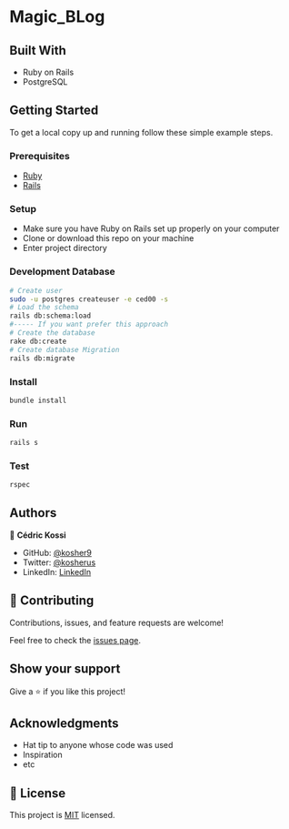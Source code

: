 # Magic_BLog

## Built With

- Ruby on Rails
- PostgreSQL

## Getting Started

To get a local copy up and running follow these simple example steps.

### Prerequisites

- [Ruby](https://www.ruby-lang.org/en/)
- [Rails](https://gorails.com/)

### Setup

- Make sure you have Ruby on Rails set up properly on your computer
- Clone or download this repo on your machine
- Enter project directory

### Development Database

```sh
# Create user
sudo -u postgres createuser -e ced00 -s
# Load the schema
rails db:schema:load
#----- If you want prefer this approach
# Create the database
rake db:create
# Create database Migration
rails db:migrate
```

### Install

```sh
bundle install
```

### Run

```sh
rails s
```

### Test

```sh
rspec
```

## Authors

👤 **Cédric Kossi**

- GitHub: [@kosher9](https://github.com/kosher9)
- Twitter: [@kosherus](https://twitter.com/kosherus)
- LinkedIn: [LinkedIn](https://linkedin.com/in/lionel-c%C3%A9dric-kossi-323042172)

## 🤝 Contributing

Contributions, issues, and feature requests are welcome!

Feel free to check the [issues page](../../issues/).

## Show your support

Give a ⭐️ if you like this project!

## Acknowledgments

- Hat tip to anyone whose code was used
- Inspiration
- etc

## 📝 License

This project is [MIT](./MIT.md) licensed.

